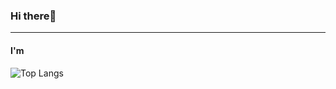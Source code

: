 ### Hi there👏
-----------------------------
#### I'm 



![Top Langs](https://github-readme-stats.vercel.app/api/top-langs/?username=hyojin&layout=compact)
<!--
**jinijini-jinilamp/jinijini-jinilamp** is a ✨ _special_ ✨ repository because its `README.md` (this file) appears on your GitHub profile.

Here are some ideas to get you started:

- 🔭 I’m currently working on ...
- 🌱 I’m currently learning ...
- 👯 I’m looking to collaborate on ...
- 🤔 I’m looking for help with ...
- 💬 Ask me about ...
- 📫 How to reach me: ...
- 😄 Pronouns: ...
- ⚡ Fun fact: ...
-->
